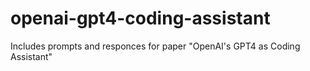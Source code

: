 # openai-gpt4-coding-assistant
Includes prompts and responces for paper "OpenAI's GPT4 as Coding Assistant"
